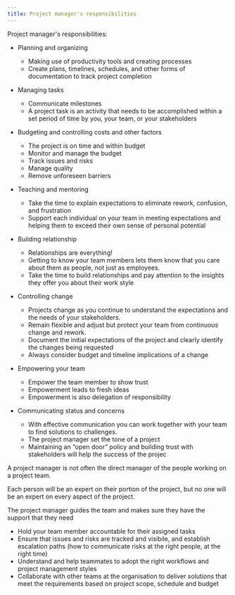 ```yaml
---
title: Project manager's responsibilities
---
```

Project manager's responsibilities:
- Planning and organizing
    - Making use of productivity tools and creating processes
    - Create plans, timelines, schedules, and other forms of documentation to track project completion
- Managing tasks
    - Communicate milestones
    - A project task is an activity that needs to be accomplished within a set period of time by you, your team, or your stakeholders
- Budgeting and controlling costs and other factors
    - The project is on time and within budget
    - Monitor and manage the budget
    - Track issues and risks
    - Manage quality
    - Remove unforeseen barriers
    
- Teaching and mentoring
    - Take the time to explain expectations to eliminate rework, confusion, and frustration
    - Support each individual on your team in meeting expectations and helping them to exceed their own sense of personal potential
- Building relationship
    - Relationships are everything!
    - Getting to know your team members lets them know that you care about them as people, not just as employees.
    - Take the time to build relationships and pay attention to the insights they offer you about their work style
- Controlling change
    - Projects change as you continue to understand the expectations and the needs of your stakeholders.
    - Remain flexible and adjust but protect your team from continuous change and rework.
    - Document the initial expectations of the project and clearly identify the changes being requested
    - Always consider budget and timeline implications of a change
- Empowering your team
    - Empower the team member to show trust
    - Empowerment leads to fresh ideas
    - Empowerment is also delegation of responsibility
- Communicating status and concerns
    - With effective communication you can work together with your team to find solutions to challenges.
    - The project manager set the tone of a project
    - Maintaining an “open door” policy and building trust with stakeholders will help the success of the projec

A project manager is not often the direct manager of the people working on a project team. 

Each person will be an expert on their portion of the project, but no one will be an expert on every aspect of the project.

The project manager guides the team and makes sure they have the support that they need

- Hold your team member accountable for their assigned tasks
- Ensure that issues and risks are tracked and visibile, and establish escalation paths (how to communicate risks at the right people, at the right time)
- Understand and help teammates to adopt the right workflows and project management styles
- Collaborate with other teams at the organisation to deliver solutions that meet the requirements based on project scope, schedule and budget